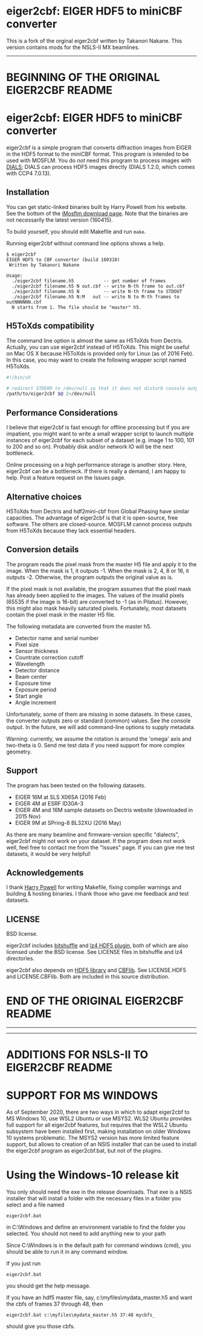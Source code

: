 eiger2cbf: EIGER HDF5 to miniCBF converter
=========================================

This is a fork of the orginal eiger2cbf written by Takanori Nakane.
This version contains mods for the NSLS-II MX beamlines.  

------------------------------------------
BEGINNING OF THE ORIGINAL EIGER2CBF README
========================================== 


eiger2cbf: EIGER HDF5 to miniCBF converter
==========================================

eiger2cbf is a simple program that converts diffraction images from
EIGER in the HDF5 format to the miniCBF format. This program is intended
to be used with MOSFLM. You do *not* need this program to process images
with [DIALS](http://dials.diamond.ac.uk/); DIALS can process HDF5 images 
directly (DIALS 1.2.0, which comes with CCP4 7.0.13).

Installation
------------

You can get static-linked binaries built by Harry Powell from his website.
See the bottom of the
[iMosflm download page](http://www.mrc-lmb.cam.ac.uk/harry/imosflm/ver721/downloads.html#Eiger2CBF).
Note that the binaries are not necessarily the latest version (160415).

To build yourself, you should edit Makefile and run `make`.

Running eiger2cbf without command line options shows a help.

```
$ eiger2cbf
EIGER HDF5 to CBF converter (build 160310)
 Written by Takanori Nakane

Usage:
  ./eiger2cbf filename.h5           -- get number of frames
  ./eiger2cbf filename.h5 N out.cbf -- write N-th frame to out.cbf
  ./eiger2cbf filename.h5 N         -- write N-th frame to STDOUT
  ./eiger2cbf filename.h5 N:M   out -- write N to M-th frames to outNNNNNN.cbf
  N starts from 1. The file should be "master" h5.
```

H5ToXds compatibility
---------------------

The command line option is almost the same as H5ToXds from
Dectris. Actually, you can use eiger2cbf instead of H5ToXds. This
might be useful on Mac OS X because H5ToXds is provided only for Linux
(as of 2016 Feb). In this case, you may want to create the following
wrapper script named H5ToXds.

```bash
#!/bin/sh

# redirect STDERR to /dev/null so that it does not disturb console outputs from other programs.
/path/to/eiger2cbf $@ 2>/dev/null
```

Performance Considerations
---------------------------

I believe that eiger2cbf is fast enough for offline processing but if
you are impatient, you might want to write a small wrapper script to
launch multiple instances of eiger2cbf for each subset of a dataset
(e.g. image 1 to 100, 101 to 200 and so on). Probably disk and/or
network IO will be the next bottleneck.

Online processing on a high performance storage is another story.
Here, eiger2cbf can be a bottleneck. If there is really a demand,
I am happy to help. Post a feature request on the Issues page.

Alternative choices
-------------------

H5ToXds from Dectris and hdf2mini-cbf from Global Phasing have similar
capacities. The advantage of eiger2cbf is that it is open-source, free
software. The others are closed-source. MOSFLM cannot process outputs
from H5ToXds because they lack essential headers.

Conversion details
------------------

The program reads the pixel mask from the master H5 file and apply it to
the image. When the mask is 1, it outputs -1. When the mask is 2, 4, 8 or 16,
it outputs -2. Otherwise, the program outputs the original value as is.

If the pixel mask is not available, the program assumes that the pixel mask
has already been applied to the images. The values of the invalid pixels
(65535 if the image is 16-bit) are converted to -1 (as in Pilatus).
However, this might also mask heavily saturated pixels. Fortunately,
most datasets contain the pixel mask in the master H5 file.

The following metadata are converted from the master h5.

-   Detector name and serial number
-   Pixel size
-   Sensor thickness
-   Countrate correction cutoff
-   Wavelength
-   Detector distance
-   Beam center
-   Exposure time
-   Exposure period
-   Start angle
-   Angle increment

Unfortunately, some of them are missing in some datasets. In these cases, 
the converter outputs zero or standard (common) values. See the console output.
In the future, we will add command-line options to supply metadata.

Warning: currently, we assume the rotation is around the 'omega' axis and
two-theta is 0. Send me test data if you need support for more complex geometry.

Support
-------

The program has been tested on the following datasets.

-   EIGER 16M at SLS X06SA (2016 Feb)
-   EIGER 4M at ESRF ID30A-3
-   EIGER 4M and 16M sample datasets on Dectris website (downloaded in 2015 Nov)
-   EIGER 9M at SPring-8 BL32XU (2016 May)

As there are many beamline and firmware-version specific
"dialects", eiger2cbf might not work on your dataset.
If the program does not work well, feel free to contact me
from the "Issues" page. If you can give me test datasets, it 
would be very helpful!

Acknowledgements
----------------

I thank [Harry Powell](http://www.mrc-lmb.cam.ac.uk/harry/) for writing Makefile,
fixing compiler warnings and building & hosting binaries. 
I thank those who gave me feedback and test datasets.

LICENSE
-------

BSD license. 

eiger2cbf includes [bitshuffle](https://github.com/kiyo-masui/bitshuffle) and 
[lz4 HDF5 plugin](https://github.com/dectris/HDF5Plugin), both of which are also
licensed under the BSD license. See LICENSE files in bitshuffle and lz4
directories.

eiger2cbf also depends on [HDF5 library](https://www.hdfgroup.org/HDF5/) and 
[CBFlib](http://www.bernstein-plus-sons.com/software/CBF/). 
See LICENSE.HDF5 and LICENSE.CBFlib. Both are included in this source distribution.

END OF THE ORIGINAL EIGER2CBF README
========================================== 
------------------------------------------

-----------------------------------------
ADDITIONS FOR NSLS-II TO EIGER2CBF README
=========================================

SUPPORT FOR MS WINDOWS
======================

As of September 2020, there are two ways in which to adapt eiger2cbf to MS Windows 10,
use WSL2 Ubuntu or use MSYS2. WLS2 Ubuntu provides full support for all eiger2cbf
features, but requires that the WSL2 Ubuntu subsystem have been installed first,
making installation on older Windows 10 systems problematic.  The MSYS2 version has
more limited feature support, but allows to creation of an NSIS installer that can
be used to install the eiger2cbf program as eiger2cbf.bat, but not of the plugins. 


Using the Windows-10 release kit
================================

You only should need the exe in the release downloads.  That exe is a NSIS installer 
that will install a folder with the necessary files in a folder you select and a file named

`eiger2cbf.bat`

in C:\Windows and define an environment variable to find the folder you selected.  You 
should not need to add anything new to your path

Since C:\Windows is in the default path for command windows (cmd), you should be able to 
run it in any command window.

If you just run

`eiger2cbf.bat`

you should get the help message.

If you have an hdf5 master file, say, c:\myfiles\mydata_master.h5 and want
the cbfs of frames 37 through 48, then

`eiger2cbf.bat c:\myfiles\mydata_master.h5 37:48 mycbfs_`

should give you those cbfs.
